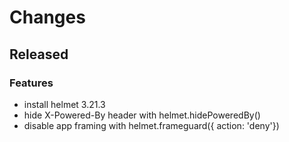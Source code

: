# Changes

## Released

### Features

- install helmet 3.21.3
- hide X-Powered-By header with helmet.hidePoweredBy()
- disable app framing with helmet.frameguard({ action: 'deny'})